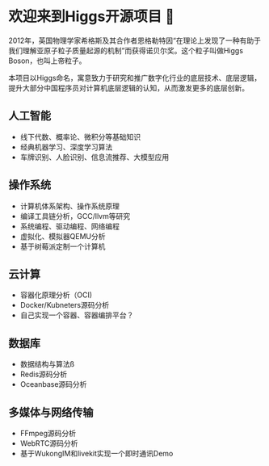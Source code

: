 # 欢迎来到Higgs开源项目 👋

2012年，英国物理学家希格斯及其合作者恩格勒特因“在理论上发现了一种有助于我们理解亚原子粒子质量起源的机制”而获得诺贝尔奖。这个粒子叫做Higgs Boson，也叫上帝粒子。

本项目以Higgs命名，寓意致力于研究和推广数字化行业的底层技术、底层逻辑，提升大部分中国程序员对计算机底层逻辑的认知，从而激发更多的底层创新。
  
## 人工智能
- 线下代数、概率论、微积分等基础知识
- 经典机器学习、深度学习算法
- 车牌识别、人脸识别、信息流推荐、大模型应用
    
## 操作系统
- 计算机体系架构、操作系统原理
- 编译工具链分析，GCC/llvm等研究
- 系统编程、驱动编程、网络编程
- 虚拟化、模拟器QEMU分析
- 基于树莓派定制一个计算机
    
## 云计算
- 容器化原理分析（OCI)
- Docker/Kubneters源码分析
- 自己实现一个容器、容器编排平台？
    
## 数据库
- 数据结构与算法ß
- Redis源码分析
- Oceanbase源码分析

## 多媒体与网络传输
- FFmpeg源码分析
- WebRTC源码分析
- 基于WukongIM和livekit实现一个即时通讯Demo
